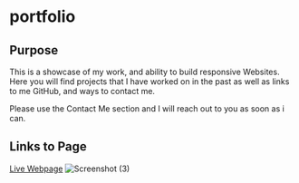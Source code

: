 # portfolio

## Purpose
This is a showcase of my work, and ability to build responsive Websites. Here you will find projects that I have worked on in the past as well as links to me GitHub, and ways to contact me.

Please use the Contact Me section and I will reach out to you as soon as i can.

## Links to Page
[Live Webpage](https://gmunoz94.github.io/portfolio/)
![Screenshot (3)](https://user-images.githubusercontent.com/78816702/117550707-ed234e00-affe-11eb-9c67-d9522a1d7308.png)
